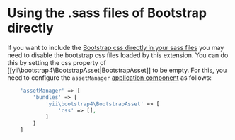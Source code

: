 Using the .sass files of Bootstrap directly
===========================================

If you want to include the [Bootstrap css directly in your sass files](https://getbootstrap.com/getting-started/#customizing)
you may need to disable the bootstrap css files loaded by this extension.
You can do this by setting the css property of [[yii\bootstrap4\BootstrapAsset|BootstrapAsset]] to be empty.
For this, you need to configure the `assetManager` [application component](https://github.com/yiisoft/yii2/blob/master/docs/guide/structure-application-components.md) as follows:

```php
    'assetManager' => [
        'bundles' => [
            'yii\bootstrap4\BootstrapAsset' => [
                'css' => [],
            ]
        ]
    ]
```
